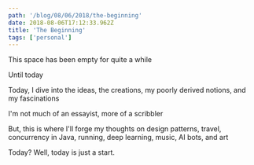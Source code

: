 ```yaml
---
path: '/blog/08/06/2018/the-beginning'
date: 2018-08-06T17:12:33.962Z
title: 'The Beginning'
tags: ['personal']
---
```


This space has been empty for quite a while

Until today

Today, I dive into the ideas, the creations,
my poorly derived notions, and my fascinations

I'm not much of an essayist, more of a scribbler

But, this is where I'll forge my thoughts
on design patterns, travel, concurrency in Java,
running, deep learning, music, AI bots, and art

Today? Well, today is just a start.
